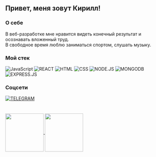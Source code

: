## Привет, меня зовут Кирилл!  

### О себе  
В веб-разработке мне нравится видеть конечный результат и осознавать вложенный труд.  
В свободное время люблю заниматься спортом, слушать музыку.

### Мой стек
![JavaScript](https://img.shields.io/badge/JavaScript-22262e?style=for-the-badge&logo=JavaScript)
![REACT](https://img.shields.io/badge/React-20232A?style=for-the-badge&logo=react&logoColor=61DAFB)
![HTML](https://img.shields.io/badge/HTML-22262e?style=for-the-badge&logo=html5)
![CSS](https://img.shields.io/badge/CSS-22262e?style=for-the-badge&logo=css3)
![NODE.JS](https://img.shields.io/badge/Node.js-22262e?style=for-the-badge&logo=node.js&logoColor=white)
![MONGODB](https://img.shields.io/badge/MongoDB-22262e?style=for-the-badge&logo=mongodb&logoColor=white)
![EXPRESS.JS](https://img.shields.io/badge/Express-22262e?style=for-the-badge&logo=express&logoColor=white)

### Соцсети
[![TELEGRAM](https://img.shields.io/badge/telegram-22262e?style=for-the-badge&logo=telegram&logoColor=white)](https://t.me/kirillzhakin)
#





<a  href="https://github.com/anuraghazra/github-readme-stats">
  <img align="center" height="120"  src="https://github-readme-stats.vercel.app/api?username=kirillzhakin&show_icons=true&theme=prussian&hide=contribs" />
</a>      
<a href="https://github.com/anuraghazra/convoychat">
  <img align="center" height="120"  src="https://github-readme-stats.vercel.app/api/top-langs/?username=kirillzhakin&layout=compact&theme=prussian" />
</a>